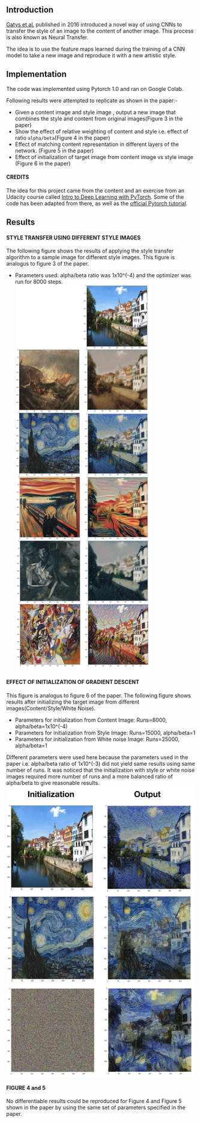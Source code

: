 ## Introduction
[Gatys et al.](http://openaccess.thecvf.com/content_cvpr_2016/papers/Gatys_Image_Style_Transfer_CVPR_2016_paper.pdf) published in 2016 introduced a novel way of using CNNs to transfer the style of an image 
to the content of another image. This process is also known as Neural Transfer. 

The idea is to use the feature maps learned during the training of a CNN model to take a new image and reproduce it with a new artistic style.

## Implementation
The code was implemented using Pytorch 1.0 and ran on Google Colab.

Following results were attempted to replicate as shown in the paper:-

* Given a content image and style image , output a new image that combines the style and content from original images(Figure 3 in the paper)
* Show the effect of relative weighting of content and style i.e. effect of ratio `alpha/beta`(Figure 4 in the paper)
* Effect of matching content representation in different layers of the network. (Figure 5 in the paper)
* Effect of initialization of target image from content image vs style image (Figure 6 in the paper)

#### CREDITS
The idea for this project came from the content and an exercise from an Udacity course
called [Intro to Deep Learning with PyTorch](https://www.udacity.com/course/deep-learning-pytorch–ud188).
Some of the code has been adapted from there, as well as the [official Pytorch tutorial](https://pytorch.org/tutorials/advanced/neural_style_tutorial.html). 

## Results

#### STYLE TRANSFER USING DIFFERENT STYLE IMAGES
The following figure shows the results of applying the style transfer algorithm to a sample image for different style images. 
This figure is analogus to figure 3 of the paper.
* Parameters used: alpha/beta ratio was 1x10^(-4) and the optimizer was run for 8000 steps.
![Figure 3](/results/results_figure_3.png)



#### EFFECT OF INITIALIZATION OF GRADIENT DESCENT
This figure is analogus to figure 6 of the paper.
The following figure shows results after initializing the target image from different images(Content/Style/White Noise).
* Parameters for initialization from Content Image: Runs=8000, alpha/beta=1x10^(-4)
* Parameters for initialization from Style Image: Runs=15000, alpha/beta=1
* Parameters for initialization from White noise Image: Runs=25000, alpha/beta=1





Different parameters were used here because the parameters used in the paper i.e. alpha/beta ratio of 1x10^(-3) did not yield same results using same number of runs. It was noticed that the initialization with style or white noise images required more number of runs and a more balanced ratio of alpha/beta to give reasonable results.
![Figure 6](/results/results_figure_6.png)


#### FIGURE 4 and 5
No differentiable results could be reproduced for Figure 4 and Figure 5  shown in the paper by using the same set of parameters specified in the paper.
